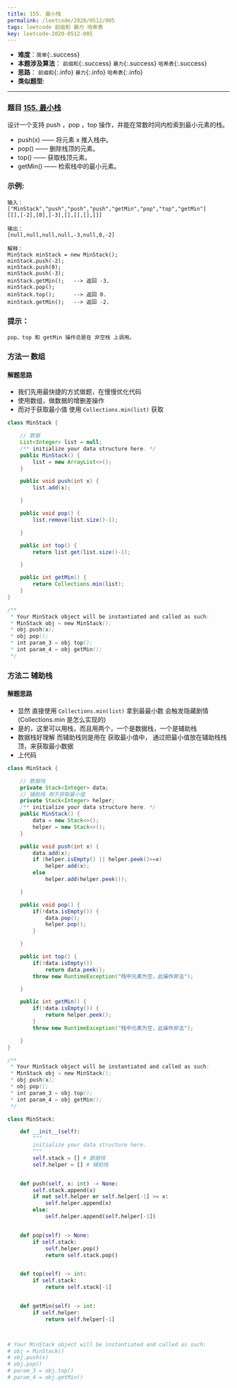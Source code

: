 ```yaml
---
title: 155. 最小栈
permalink: /leetcode/2020/0512/005
tags: leetcode 前缀和 暴力 哈希表
key: leetcode-2020-0512-005
---
```

- __难度__：`简单`{:.success}
- __本题涉及算法__： `前缀和`{:.success} `暴力`{:.success}  `哈希表`{:.success}
- __思路__：  `前缀和`{:.info} `暴力`{:.info}  `哈希表`{:.info}
- __类似题型__:

---
### 题目 [155. 最小栈](https://leetcode-cn.com/problems/min-stack/)
设计一个支持 push ，pop ，top 操作，并能在常数时间内检索到最小元素的栈。

- push(x) —— 将元素 x 推入栈中。
- pop() —— 删除栈顶的元素。
- top() —— 获取栈顶元素。
- getMin() —— 检索栈中的最小元素。
 

### 示例:
```
输入：
["MinStack","push","push","push","getMin","pop","top","getMin"]
[[],[-2],[0],[-3],[],[],[],[]]

输出：
[null,null,null,null,-3,null,0,-2]

解释：
MinStack minStack = new MinStack();
minStack.push(-2);
minStack.push(0);
minStack.push(-3);
minStack.getMin();   --> 返回 -3.
minStack.pop();
minStack.top();      --> 返回 0.
minStack.getMin();   --> 返回 -2.
```

### 提示：
```
pop、top 和 getMin 操作总是在 非空栈 上调用。
```

### 方法一 数组
#### 解题思路
- 我们先用最快捷的方式做题，在慢慢优化代码
- 使用数组，做数据的增删差操作
- 而对于获取最小值 使用 `Collections.min(list)` 获取
```java
class MinStack {

    // 数据
    List<Integer> list = null;
    /** initialize your data structure here. */
    public MinStack() {
        list = new ArrayList<>();
    }

    public void push(int x) {
        list.add(x);

    }

    public void pop() {
        list.remove(list.size()-1);

    }

    public int top() {
        return list.get(list.size()-1);

    }

    public int getMin() {
        return Collections.min(list);
    }
}

/**
 * Your MinStack object will be instantiated and called as such:
 * MinStack obj = new MinStack();
 * obj.push(x);
 * obj.pop();
 * int param_3 = obj.top();
 * int param_4 = obj.getMin();
 */
```

### 方法二 辅助栈
#### 解题思路
- 显然 直接使用 `Collections.min(list)` 拿到最最小数 会触发隐藏剧情(Collections.min 是怎么实现的)
- 是的，这里可以用栈，而且用两个，一个是数据栈，一个是辅助栈
- 数据栈好理解 而辅助栈则是用在 获取最小值中， 通过把最小值放在辅助栈栈顶，来获取最小数据
- 上代码
```java
class MinStack {

    // 数据栈
    private Stack<Integer> data;
    // 辅助栈 用于获取最小值
    private Stack<Integer> helper;
    /** initialize your data structure here. */
    public MinStack() {
        data = new Stack<>();
        helper = new Stack<>();
    }

    public void push(int x) {
        data.add(x);
        if (helper.isEmpty() || helper.peek()>=x)
            helper.add(x);
        else
            helper.add(helper.peek());

    }

    public void pop() {
        if(!data.isEmpty()) {
            data.pop();
            helper.pop();
        }

    }

    public int top() {
        if(!data.isEmpty())
            return data.peek();
        throw new RuntimeException("栈中元素为空，此操作非法");

    }

    public int getMin() {
        if(!data.isEmpty()) {
            return helper.peek();
        }
        throw new RuntimeException("栈中元素为空，此操作非法");

    }
}

/**
 * Your MinStack object will be instantiated and called as such:
 * MinStack obj = new MinStack();
 * obj.push(x);
 * obj.pop();
 * int param_3 = obj.top();
 * int param_4 = obj.getMin();
 */
```

```python
class MinStack:

    def __init__(self):
        """
        initialize your data structure here.
        """
        self.stack = [] # 数据栈
        self.helper = [] # 辅助栈


    def push(self, x: int) -> None:
        self.stack.append(x)
        if not self.helper or self.helper[-1] >= x:
            self.helper.append(x)
        else:
            self.helper.append(self.helper[-1])


    def pop(self) -> None:
        if self.stack:
            self.helper.pop()
            return self.stack.pop()


    def top(self) -> int:
        if self.stack:
            return self.stack[-1]


    def getMin(self) -> int:
        if self.helper:
            return self.helper[-1]



# Your MinStack object will be instantiated and called as such:
# obj = MinStack()
# obj.push(x)
# obj.pop()
# param_3 = obj.top()
# param_4 = obj.getMin()
```
